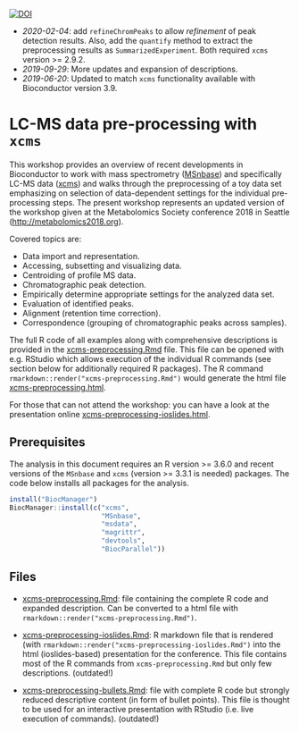 

[![DOI](https://zenodo.org/badge/DOI/10.5281/zenodo.3909299.svg)](https://doi.org/10.5281/zenodo.3909299)


- *2020-02-04*: add `refineChromPeaks` to allow *refinement* of peak detection
  results. Also, add the `quantify` method to extract the preprocessing results
  as `SummarizedExperiment`. Both required `xcms` version >= 2.9.2.
- *2019-09-29*: More updates and expansion of descriptions.
- *2019-06-20*: Updated to match `xcms` functionality available with
Bioconductor version 3.9.

# LC-MS data pre-processing with `xcms`

This workshop provides an overview of recent developments in Bioconductor to
work with mass spectrometry ([MSnbase](https://github.com/lgatto/MSnbase)) and
specifically LC-MS data ([xcms](https://github.com/sneumann/xcms)) and walks
through the preprocessing of a toy data set emphasizing on selection of
data-dependent settings for the individual pre-processing steps. The present
workshop represents an updated version of the workshop given at the Metabolomics
Society conference 2018 in Seattle (http://metabolomics2018.org).

Covered topics are:
- Data import and representation.
- Accessing, subsetting and visualizing data.
- Centroiding of profile MS data.
- Chromatographic peak detection.
- Empirically determine appropriate settings for the analyzed data set.
- Evaluation of identified peaks.
- Alignment (retention time correction).
- Correspondence (grouping of chromatographic peaks across samples).

The full R code of all examples along with comprehensive descriptions is
provided in the [xcms-preprocessing.Rmd](./xcms-preprocessing.Rmd) file. This
file can be opened with e.g. RStudio which allows execution of the individual R
commands (see section below for additionally required R packages). The R command
`rmarkdown::render("xcms-preprocessing.Rmd")` would generate the html file
[xcms-preprocessing.html](https://jorainer.github.io/metabolomics2018/xcms-preprocessing.html).

For those that can not attend the workshop: you can have a look at the
presentation online [xcms-preprocessing-ioslides.html](https://jorainer.github.io/metabolomics2018/xcms-preprocessing-ioslides.html).


## Prerequisites

The analysis in this document requires an R version >= 3.6.0 and recent versions
of the `MSnbase` and `xcms` (version >= 3.3.1 is needed) packages. The code
below installs all packages for the analysis.

```r
install("BiocManager")
BiocManager::install(c("xcms",
                       "MSnbase",
                       "msdata",
                       "magrittr",
                       "devtools",
                       "BiocParallel"))
```


## Files

- [xcms-preprocessing.Rmd](./xcms-preprocessing.Rmd): file containing the
  complete R code and expanded description. Can be converted to a html file with
  `rmarkdown::render("xcms-preprocessing.Rmd")`.

- [xcms-preprocessing-ioslides.Rmd](./xcms-preprocessing-ioslides.Rmd): R
  markdown file that is rendered (with
  `rmarkdown::render("xcms-preprocessing-ioslides.Rmd")` into the html
  (ioslides-based) presentation for the conference. This file contains most of
  the R commands from `xcms-preprocessing.Rmd` but only few descriptions. (outdated!)

- [xcms-preprocessing-bullets.Rmd](./xcms-preprocessing-bullets.Rmd): file with
  complete R code but strongly reduced descriptive content (in form of bullet
  points). This file is thought to be used for an interactive presentation with
  RStudio (i.e. live execution of commands). (outdated!)
  
